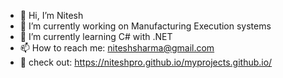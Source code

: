 - 👋 Hi, I’m Nitesh
- 🔭 I’m currently working on Manufacturing Execution systems
- 🌱 I’m currently learning C# with .NET
- 📫 How to reach me: niteshsharma@gmail.com
- 🙌 check out: https://niteshpro.github.io/myprojects.github.io/
